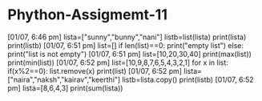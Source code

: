 # Phython-Assigmemt-11 

[01/07, 6:46 pm]  lista=["sunny","bunny","nani"]
listb=list(lista)
print(lista)
print(listb)
[01/07, 6:51 pm]  list=[]
if len(list)==0:
	print("empty list")
else:
	print("list is not empty")
[01/07, 6:51 pm]  list=[10,20,30,40]
print(max(list))
print(min(list))
[01/07, 6:52 pm]  list=[10,9,8,7,6,5,4,3,2,1]
for x in list:
	if(x%2==0):
		list.remove(x)
print(list)
[01/07, 6:52 pm]  lista=["naira","naksh","kairav","keerthi"]
listb=lista.copy()
print(listb)
[01/07, 6:52 pm] 
 lista=[8,6,4,3]
print(sum(lista))
